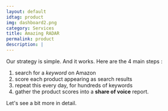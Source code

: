 ```yaml
---
layout: default
idtag: product
img: dashboard2.png
category: Services
title: Amazing RADAR
permalink: product
description: |
---
```


Our strategy is simple. And it works. Here are the 4 main steps :

1. search for a _keyword_ on Amazon
2. score each product appearing as search results
3. repeat this every day, for hundreds of keywords
4. gather the product scores into a **share of voice** report.

Let's see a bit more in detail.
